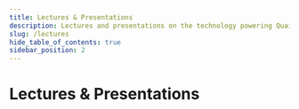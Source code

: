```yaml
---
title: Lectures & Presentations
description: Lectures and presentations on the technology powering Quai Network.
slug: /lectures
hide_table_of_contents: true
sidebar_position: 2
---
```


# Lectures & Presentations